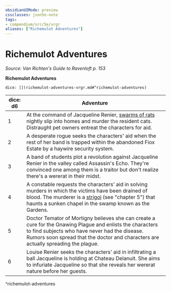 ```yaml
---
obsidianUIMode: preview
cssclasses: json5e-note
tags:
- compendium/src/5e/vrgr
aliases: ["Richemulot Adventures"]
---
```

# Richemulot Adventures
*Source: Van Richten's Guide to Ravenloft p. 153* 

**Richemulot Adventures**

`dice: [](richemulot-adventures-vrgr.md#^richemulot-adventures)`

| dice: d6 | Adventure |
|----------|-----------|
| 1 | At the command of Jacqueline Renier, [swarms of rats](compendium/bestiary/beast/swarm-of-rats.md) nightly slip into homes and murder the resident cats. Distraught pet owners entreat the characters for aid. |
| 2 | A desperate rogue seeks the characters' aid when the rest of her band is trapped within the abandoned Fiox Estate by a haywire security system. |
| 3 | A band of students plot a revolution against Jacqueline Renier in the valley called Assassin's Echo. They're convinced one among them is a traitor but don't realize there's a wererat in their midst. |
| 4 | A constable requests the characters' aid in solving murders in which the victims have been drained of blood. The murderer is a [strigoi](compendium/bestiary/monstrosity/strigoi-vrgr.md) (see "chapter 5") that haunts a sunken chapel in the swamp known as the Gardens. |
| 5 | Doctor Temator of Mortigny believes she can create a cure for the Gnawing Plague and enlists the characters to find subjects who have never had the disease. Rumors soon spread that the doctor and characters are actually spreading the plague. |
| 6 | Louise Renier seeks the characters' aid in infiltrating a ball Jacqueline is holding at Chateau Delanuit. She aims to infuriate Jacqueline so that she reveals her wererat nature before her guests. |
^richemulot-adventures